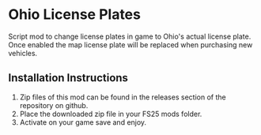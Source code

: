 # Ohio License Plates
Script mod to change license plates in game to Ohio's actual license plate.  Once enabled the map license plate will be replaced when purchasing new vehicles.

## Installation Instructions
1. Zip files of this mod can be found in the releases section of the repository on github.
2. Place the downloaded zip file in your FS25 mods folder.
3. Activate on your game save and enjoy.